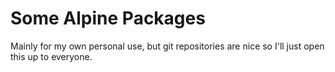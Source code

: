 # Some Alpine Packages

Mainly for my own personal use, but git repositories are nice so I'll just open 
this up to everyone.

